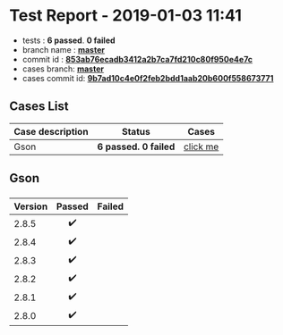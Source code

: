 # Test Report - 2019-01-03 11:41

- tests  : **6 passed**. **0 failed**
- branch name : **[master](https://github.com/apache/incubator-skywalking/tree/master)**
- commit id : **[853ab76ecadb3412a2b7ca7fd210c80f950e4e7c](https://github.com/apache/incubator-skywalking/commit/853ab76ecadb3412a2b7ca7fd210c80f950e4e7c)**
- cases branch: **[master](https://github.com/SkywalkingTest/skywalking-autotest-scenarios/tree/master)**
- cases commit id: **[9b7ad10c4e0f2feb2bdd1aab20b600f558673771](https://github.com/SkywalkingTest/skywalking-autotest-scenarios/commit/9b7ad10c4e0f2feb2bdd1aab20b600f558673771)**

## Cases List

| Case description | Status | Cases|
|:-----|:-----:|:-----:|
|Gson| **6 passed. 0 failed**| [click me](#gson) |

## Gson

### 
|  Version     | Passed | Failed|
|:------------- |:-------:|:-----:|
| 2.8.5  | :heavy_check_mark:||
| 2.8.4  | :heavy_check_mark:||
| 2.8.3  | :heavy_check_mark:||
| 2.8.2  | :heavy_check_mark:||
| 2.8.1  | :heavy_check_mark:||
| 2.8.0  | :heavy_check_mark:||

